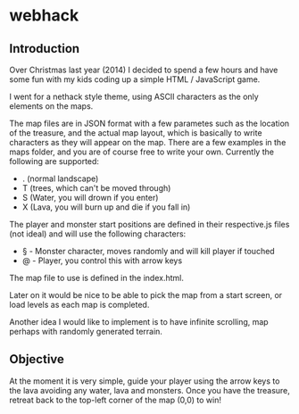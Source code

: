 # webhack

## Introduction

Over Christmas last year (2014) I decided to spend a few hours and have some fun with my kids coding up a simple HTML / JavaScript game.

I went for a nethack style theme, using ASCII characters as the only elements on the maps.

The map files are in JSON format with a few parametes such as the location of the treasure, and the actual map layout, which is basically to write characters as they will appear on the map. There are a few examples in the maps folder, and you are of course free to write your own. Currently the following are supported:

* . (normal landscape)
* T (trees, which can't be moved through)
* S (Water, you will drown if you enter)
* X (Lava, you will burn up and die if you fall in)

The player and monster start positions are defined in their respective.js files (not ideal) and will use the following characters:

* § - Monster character, moves randomly and will kill player if touched
* @ - Player, you control this with arrow keys

The map file to use is defined in the index.html.

Later on it would be nice to be able to pick the map from a start screen, or load levels as each map is completed.

Another idea I would like to implement is to have infinite scrolling, map perhaps with randomly generated terrain.

## Objective

At the moment it is very simple, guide your player using the arrow keys to the lava avoiding any water, lava and monsters. Once you have the treasure, retreat back to the top-left corner of the map (0,0) to win!



